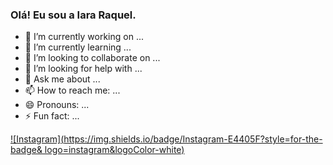 ### Olá! Eu sou a Iara Raquel. 


- 🔭 I’m currently working on ...
- 🌱 I’m currently learning ...
- 👯 I’m looking to collaborate on ...
- 🤔 I’m looking for help with ...
- 💬 Ask me about ...
- 📫 How to reach me: ...
- 😄 Pronouns: ...
- ⚡ Fun fact: ...


[![Instagram](https://img.shields.io/badge/Instagram-E4405F?style=for-the-badge&
logo=instagram&logoColor-white) ](https://www.instagram.com/_iararaquel?igsh=NXhibmY5azI4MWpj)
